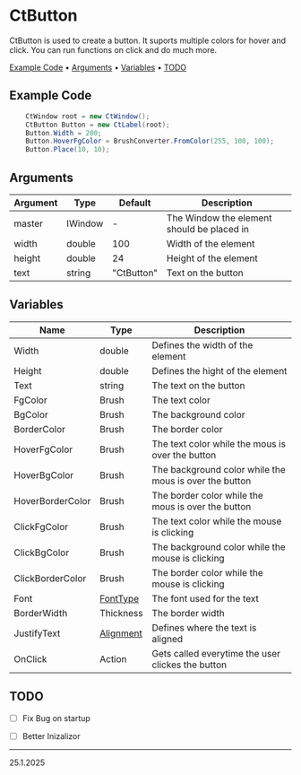 # CtButton

CtButton is used to create a button. It suports multiple colors for hover and click. You can run functions on click and do much more.

<p align="left">
  <a href="#example-code">Example Code</a> •
  <a href="#arguments">Arguments</a> •
  <a href="#variables">Variables</a> •
  <a href="#todo">TODO</a>
</p>

## Example Code

```csharp
    CtWindow root = new CtWindow();
    CtButton Button = new CtLabel(root);
    Button.Width = 200;
    Button.HoverFgColor = BrushConverter.FromColor(255, 100, 100);
    Button.Place(10, 10);
```

## Arguments

| Argument | Type    | Default    | Description                                |
| -------- | ------- | ---------- | ------------------------------------------ |
| master   | IWindow | -          | The Window the element should be placed in |
| width    | double  | 100        | Width of the element                       |
| height   | double  | 24         | Height of the element                      |
| text     | string  | "CtButton" | Text on the button                         |


## Variables

| Name             | Type                                           | Description                                            |
| ---------------- | ---------------------------------------------- | ------------------------------------------------------ |
| Width            | double                                         | Defines the width of the element                       |
| Height           | double                                         | Defines the hight of the element                       |
| Text             | string                                         | The text on the button                                 |
| FgColor          | Brush                                          | The text color                                         |
| BgColor          | Brush                                          | The background color                                   |
| BorderColor      | Brush                                          | The border color                                       |
| HoverFgColor     | Brush                                          | The text color while the mous is over the button       |
| HoverBgColor     | Brush                                          | The background color while the mous is over the button |
| HoverBorderColor | Brush                                          | The border color while the mous is over the button     |
| ClickFgColor     | Brush                                          | The text color while the mouse is clicking             |
| ClickBgColor     | Brush                                          | The background color while the mouse is clicking       |
| ClickBorderColor | Brush                                          | The border color while the mouse is clicking           |
| Font             | <a href="../Types/FontType.md">FontType</a>    | The font used for the text                             |
| BorderWidth      | Thickness                                      | The border width                                       |
| JustifyText      | <a href="../Types/Alignement.md">Alignment</a> | Defines where the text is aligned                      |
| OnClick          | Action                                         | Gets called everytime the user clickes the button      |

## TODO
 - [ ] Fix Bug on startup
 - [ ] Better Inizalizor


---
25.1.2025